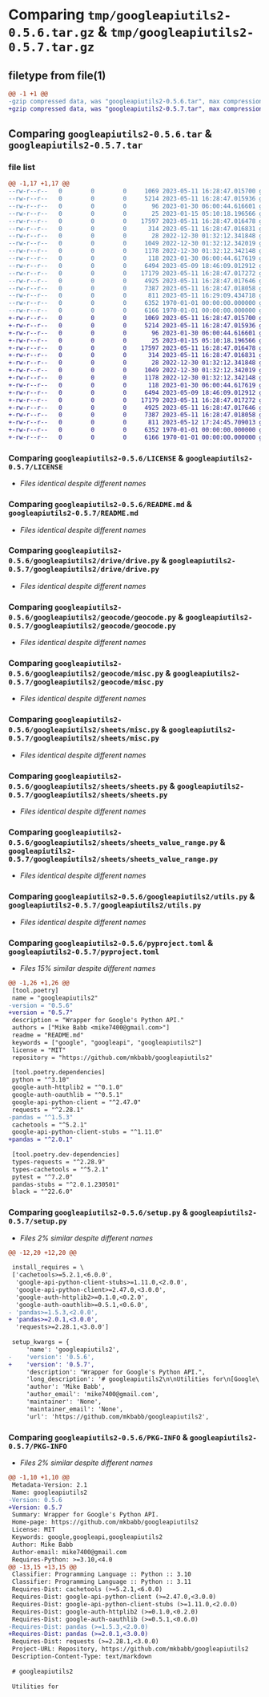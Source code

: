 # Comparing `tmp/googleapiutils2-0.5.6.tar.gz` & `tmp/googleapiutils2-0.5.7.tar.gz`

## filetype from file(1)

```diff
@@ -1 +1 @@
-gzip compressed data, was "googleapiutils2-0.5.6.tar", max compression
+gzip compressed data, was "googleapiutils2-0.5.7.tar", max compression
```

## Comparing `googleapiutils2-0.5.6.tar` & `googleapiutils2-0.5.7.tar`

### file list

```diff
@@ -1,17 +1,17 @@
--rw-r--r--   0        0        0     1069 2023-05-11 16:28:47.015700 googleapiutils2-0.5.6/LICENSE
--rw-r--r--   0        0        0     5214 2023-05-11 16:28:47.015936 googleapiutils2-0.5.6/README.md
--rw-r--r--   0        0        0       96 2023-01-30 06:00:44.616601 googleapiutils2-0.5.6/googleapiutils2/__init__.py
--rw-r--r--   0        0        0       25 2023-01-15 05:10:18.196566 googleapiutils2-0.5.6/googleapiutils2/drive/__init__.py
--rw-r--r--   0        0        0    17597 2023-05-11 16:28:47.016478 googleapiutils2-0.5.6/googleapiutils2/drive/drive.py
--rw-r--r--   0        0        0      314 2023-05-11 16:28:47.016831 googleapiutils2-0.5.6/googleapiutils2/drive/misc.py
--rw-r--r--   0        0        0       28 2022-12-30 01:32:12.341848 googleapiutils2-0.5.6/googleapiutils2/geocode/__init__.py
--rw-r--r--   0        0        0     1049 2022-12-30 01:32:12.342019 googleapiutils2-0.5.6/googleapiutils2/geocode/geocode.py
--rw-r--r--   0        0        0     1178 2022-12-30 01:32:12.342148 googleapiutils2-0.5.6/googleapiutils2/geocode/misc.py
--rw-r--r--   0        0        0      118 2023-01-30 06:00:44.617619 googleapiutils2-0.5.6/googleapiutils2/sheets/__init__.py
--rw-r--r--   0        0        0     6494 2023-05-09 18:46:09.012912 googleapiutils2-0.5.6/googleapiutils2/sheets/misc.py
--rw-r--r--   0        0        0    17179 2023-05-11 16:28:47.017272 googleapiutils2-0.5.6/googleapiutils2/sheets/sheets.py
--rw-r--r--   0        0        0     4925 2023-05-11 16:28:47.017646 googleapiutils2-0.5.6/googleapiutils2/sheets/sheets_value_range.py
--rw-r--r--   0        0        0     7387 2023-05-11 16:28:47.018058 googleapiutils2-0.5.6/googleapiutils2/utils.py
--rw-r--r--   0        0        0      811 2023-05-11 16:29:09.434718 googleapiutils2-0.5.6/pyproject.toml
--rw-r--r--   0        0        0     6352 1970-01-01 00:00:00.000000 googleapiutils2-0.5.6/setup.py
--rw-r--r--   0        0        0     6166 1970-01-01 00:00:00.000000 googleapiutils2-0.5.6/PKG-INFO
+-rw-r--r--   0        0        0     1069 2023-05-11 16:28:47.015700 googleapiutils2-0.5.7/LICENSE
+-rw-r--r--   0        0        0     5214 2023-05-11 16:28:47.015936 googleapiutils2-0.5.7/README.md
+-rw-r--r--   0        0        0       96 2023-01-30 06:00:44.616601 googleapiutils2-0.5.7/googleapiutils2/__init__.py
+-rw-r--r--   0        0        0       25 2023-01-15 05:10:18.196566 googleapiutils2-0.5.7/googleapiutils2/drive/__init__.py
+-rw-r--r--   0        0        0    17597 2023-05-11 16:28:47.016478 googleapiutils2-0.5.7/googleapiutils2/drive/drive.py
+-rw-r--r--   0        0        0      314 2023-05-11 16:28:47.016831 googleapiutils2-0.5.7/googleapiutils2/drive/misc.py
+-rw-r--r--   0        0        0       28 2022-12-30 01:32:12.341848 googleapiutils2-0.5.7/googleapiutils2/geocode/__init__.py
+-rw-r--r--   0        0        0     1049 2022-12-30 01:32:12.342019 googleapiutils2-0.5.7/googleapiutils2/geocode/geocode.py
+-rw-r--r--   0        0        0     1178 2022-12-30 01:32:12.342148 googleapiutils2-0.5.7/googleapiutils2/geocode/misc.py
+-rw-r--r--   0        0        0      118 2023-01-30 06:00:44.617619 googleapiutils2-0.5.7/googleapiutils2/sheets/__init__.py
+-rw-r--r--   0        0        0     6494 2023-05-09 18:46:09.012912 googleapiutils2-0.5.7/googleapiutils2/sheets/misc.py
+-rw-r--r--   0        0        0    17179 2023-05-11 16:28:47.017272 googleapiutils2-0.5.7/googleapiutils2/sheets/sheets.py
+-rw-r--r--   0        0        0     4925 2023-05-11 16:28:47.017646 googleapiutils2-0.5.7/googleapiutils2/sheets/sheets_value_range.py
+-rw-r--r--   0        0        0     7387 2023-05-11 16:28:47.018058 googleapiutils2-0.5.7/googleapiutils2/utils.py
+-rw-r--r--   0        0        0      811 2023-05-12 17:24:45.709013 googleapiutils2-0.5.7/pyproject.toml
+-rw-r--r--   0        0        0     6352 1970-01-01 00:00:00.000000 googleapiutils2-0.5.7/setup.py
+-rw-r--r--   0        0        0     6166 1970-01-01 00:00:00.000000 googleapiutils2-0.5.7/PKG-INFO
```

### Comparing `googleapiutils2-0.5.6/LICENSE` & `googleapiutils2-0.5.7/LICENSE`

 * *Files identical despite different names*

### Comparing `googleapiutils2-0.5.6/README.md` & `googleapiutils2-0.5.7/README.md`

 * *Files identical despite different names*

### Comparing `googleapiutils2-0.5.6/googleapiutils2/drive/drive.py` & `googleapiutils2-0.5.7/googleapiutils2/drive/drive.py`

 * *Files identical despite different names*

### Comparing `googleapiutils2-0.5.6/googleapiutils2/geocode/geocode.py` & `googleapiutils2-0.5.7/googleapiutils2/geocode/geocode.py`

 * *Files identical despite different names*

### Comparing `googleapiutils2-0.5.6/googleapiutils2/geocode/misc.py` & `googleapiutils2-0.5.7/googleapiutils2/geocode/misc.py`

 * *Files identical despite different names*

### Comparing `googleapiutils2-0.5.6/googleapiutils2/sheets/misc.py` & `googleapiutils2-0.5.7/googleapiutils2/sheets/misc.py`

 * *Files identical despite different names*

### Comparing `googleapiutils2-0.5.6/googleapiutils2/sheets/sheets.py` & `googleapiutils2-0.5.7/googleapiutils2/sheets/sheets.py`

 * *Files identical despite different names*

### Comparing `googleapiutils2-0.5.6/googleapiutils2/sheets/sheets_value_range.py` & `googleapiutils2-0.5.7/googleapiutils2/sheets/sheets_value_range.py`

 * *Files identical despite different names*

### Comparing `googleapiutils2-0.5.6/googleapiutils2/utils.py` & `googleapiutils2-0.5.7/googleapiutils2/utils.py`

 * *Files identical despite different names*

### Comparing `googleapiutils2-0.5.6/pyproject.toml` & `googleapiutils2-0.5.7/pyproject.toml`

 * *Files 15% similar despite different names*

```diff
@@ -1,26 +1,26 @@
 [tool.poetry]
 name = "googleapiutils2"
-version = "0.5.6"
+version = "0.5.7"
 description = "Wrapper for Google's Python API."
 authors = ["Mike Babb <mike7400@gmail.com>"]
 readme = "README.md"
 keywords = ["google", "googleapi", "googleapiutils2"]
 license = "MIT"
 repository = "https://github.com/mkbabb/googleapiutils2"
 
 [tool.poetry.dependencies]
 python = "^3.10"
 google-auth-httplib2 = "^0.1.0"
 google-auth-oauthlib = "^0.5.1"
 google-api-python-client = "^2.47.0"
 requests = "^2.28.1"
-pandas = "^1.5.3"
 cachetools = "^5.2.1"
 google-api-python-client-stubs = "^1.11.0"
+pandas = "^2.0.1"
 
 [tool.poetry.dev-dependencies]
 types-requests = "^2.28.9"
 types-cachetools = "^5.2.1"
 pytest = "^7.2.0"
 pandas-stubs = "^2.0.1.230501"
 black = "^22.6.0"
```

### Comparing `googleapiutils2-0.5.6/setup.py` & `googleapiutils2-0.5.7/setup.py`

 * *Files 2% similar despite different names*

```diff
@@ -12,20 +12,20 @@
 
 install_requires = \
 ['cachetools>=5.2.1,<6.0.0',
  'google-api-python-client-stubs>=1.11.0,<2.0.0',
  'google-api-python-client>=2.47.0,<3.0.0',
  'google-auth-httplib2>=0.1.0,<0.2.0',
  'google-auth-oauthlib>=0.5.1,<0.6.0',
- 'pandas>=1.5.3,<2.0.0',
+ 'pandas>=2.0.1,<3.0.0',
  'requests>=2.28.1,<3.0.0']
 
 setup_kwargs = {
     'name': 'googleapiutils2',
-    'version': '0.5.6',
+    'version': '0.5.7',
     'description': "Wrapper for Google's Python API.",
     'long_description': '# googleapiutils2\n\nUtilities for\n[Google\'s v2 Python API](https://github.com/googleapis/google-api-python-client).\nCurrently supports sections of the following resources:\n\n-   [Drive](https://developers.google.com/drive/api/reference/rest/v3): `DriveResource`,\n    `FilesResource`, `PermissionsResource`, `RepliesResource`, `...`\n-   [Sheets](https://developers.google.com/sheets/api/reference/rest/v4/spreadsheets):\n    `SpreadsheetsResource`, `ValuesResource`, `...`\n-   [Geocoding](https://developers.google.com/maps/documentation/geocoding/overview)\n\n## Quickstart\n\nThis project requires Python `^3.10` to run.\n\nSeveral dependencies are needed, namely the aforesaid Google Python API, but also\nGoogle\'s oauth library, and `requests`. Pre-bundled for ease of use are the fairly\nmonolithic `google-api-stubs`, which greatly improves the usage experience.\n\n### via [`poetry`](https://python-poetry.org/docs/)\n\nInstall poetry, then run\n\n> poetry install\n\nAnd you\'re done.\n\n## Overview\n\nThe library was written to be consistent with Google\'s own Python API - just a little\neasier to use. Most `Drive` and `Sheets` operations are supported using explicit\nparameters. But most functions thereof take a `**kwargs` parameter (used for parameter\nforwarding) to allow for the more granular usage of the underlying API.\n\nA note on IDs: anytime a resource ID is needed, one can be provide the actual resource\nID, or the URL to the resource. If a URL is provided, this mapping is cached for future\nuse.\n\n## Authentication\n\nBefore using a `Drive` or `Sheets` object, one must first authenticate. This is done via\nthe `google.oauth2` library, creating a `Credentials` object.\n\nThe library supports two methods of authentication:\n\n-   via a Google service account (recommended, see more\n    [here](https://cloud.google.com/iam/docs/creating-managing-service-accounts))\n-   via OAuth2 (see more\n    [here](https://developers.google.com/identity/protocols/oauth2/native-app))\n\nWith a service account, one can programmatically access resources without user input.\nThis is by far the easiest route, but requires a bit of setup.\n\nIf not using a service account, the library will attempt to open a browser window to\nauthenticate using the provided credentials. This authentication is cached for future\nusage (though it does expire on some interval) - so an valid token path is required.\n\nSee the [`get_oauth2_creds`](googleapiutils2/utils.py) function for more information.\n\n## Drive\n\nExample: copy a file to a folder.\n\n```python\ncreds = get_oauth2_creds(config_obj)\ndrive = Drive(creds)\n\nfilename = "Heyy"\n\nfile = drive.get_name(filename, parents=[FOLDER_URL])\nif file is not None:\n    drive.delete(file["id"])\n\nfile = drive.copy(file_id=FILE_ID, to_filename=filename, to_folder_id=FOLDER_URL)\n```\n\nWhat the above does is:\n\n-   Get the OAuth2 credentials from the `config_obj` object (JSON object representing\n    the requisite credentials, see\n    [here](https://developers.google.com/identity/protocols/oauth2/native-app#step-2:-send-a-request-to-googles-oauth-2.0-server)\n    for more information).\n-   create a `Drive` object thereupon.\n-   Get the file with the given name, and delete it if it exists.\n-   Copy the file with the given ID to the given folder, and return the new file.\n\n## Sheets\n\nExample: update a range of cells in a sheet.\n\n```python\ncreds = get_oauth2_creds(config_path)\nsheets = Sheets(creds)\n\nSheet1 = SheetsValueRange(sheets, SHEET_ID, sheet_name="Sheet1")\n\nrows = [\n    {\n        "Heyy": "99",\n    }\n]\nSheet1[2:3, ...].update(rows)\n```\n\nWhat the above does is:\n\n-   Get the OAuth2 credentials from the `config_path` file (see\n    [here](https://developers.google.com/identity/protocols/oauth2/native-app#step-2:-send-a-request-to-googles-oauth-2.0-server)\n    for more information).\n-   create a `Sheets` object thereupon.\n-   Create a `SheetsValueRange` object, which is a wrapper around the\n    `spreadsheets.values` API.\n-   Update the range `Sheet1!A2:B3` with the given rows.\n\nNote the slicing syntax, which will feel quite familiar for any user of Numpy or Pandas.\n\n### SheetSlice\n\nA `SheetsValueRange` object can be sliced in a similar manner to that of a Numpy array.\nThe syntax is as follows:\n\n    slc = Sheet[rows, cols]\n\nWherein `rows` and `cols` are either integers, slices of integers (stride is not\nsupported), strings (in A1 notation), or ellipses (`...`).\n\nNote that Google\'s implementation of A1 notation is 1-indexed; 0 is invalid (e.g., 1\nmaps to `A`, 2 to `B`, etc.)\n\n```py\nix = SheetSlice["Sheet1", 1:3, 2:4] #  "Sheet1!B2:D4"\nix = SheetSlice["Sheet1", "A1:B2"]  #  "Sheet1!A1:B2"\nix = SheetSlice[1:3, 2:4]           #  "Sheet1!B2:D4"\nix = SheetSlice["A1:B2"]            #  "Sheet1!A1:B2"\nix = SheetSlice[..., 1:3]           #  "Sheet1!A1:Z3"\n\nvalues = {\n    SheetSlice["A1:B2"]: [\n        ["Heyy", "99"],\n        ["Heyy", "99"],\n    ],\n} # "Sheet1!A1:B2" = [["Heyy", "99"], ["Heyy", "99"]]\n```\n\nA `SheetSlice` can also be used as a key into a `SheetsValueRange`, or a dictionary (to\nuse in updating a sheet\'s range via `.update()`, for example). Further, a\n`SheetsValueRange` can be sliced in a similar manner to that of a `SheetSlice`.\n\n```py\nSheet1[2:3, ...].update(rows)\n...\n```\n',
     'author': 'Mike Babb',
     'author_email': 'mike7400@gmail.com',
     'maintainer': 'None',
     'maintainer_email': 'None',
     'url': 'https://github.com/mkbabb/googleapiutils2',
```

### Comparing `googleapiutils2-0.5.6/PKG-INFO` & `googleapiutils2-0.5.7/PKG-INFO`

 * *Files 2% similar despite different names*

```diff
@@ -1,10 +1,10 @@
 Metadata-Version: 2.1
 Name: googleapiutils2
-Version: 0.5.6
+Version: 0.5.7
 Summary: Wrapper for Google's Python API.
 Home-page: https://github.com/mkbabb/googleapiutils2
 License: MIT
 Keywords: google,googleapi,googleapiutils2
 Author: Mike Babb
 Author-email: mike7400@gmail.com
 Requires-Python: >=3.10,<4.0
@@ -13,15 +13,15 @@
 Classifier: Programming Language :: Python :: 3.10
 Classifier: Programming Language :: Python :: 3.11
 Requires-Dist: cachetools (>=5.2.1,<6.0.0)
 Requires-Dist: google-api-python-client (>=2.47.0,<3.0.0)
 Requires-Dist: google-api-python-client-stubs (>=1.11.0,<2.0.0)
 Requires-Dist: google-auth-httplib2 (>=0.1.0,<0.2.0)
 Requires-Dist: google-auth-oauthlib (>=0.5.1,<0.6.0)
-Requires-Dist: pandas (>=1.5.3,<2.0.0)
+Requires-Dist: pandas (>=2.0.1,<3.0.0)
 Requires-Dist: requests (>=2.28.1,<3.0.0)
 Project-URL: Repository, https://github.com/mkbabb/googleapiutils2
 Description-Content-Type: text/markdown
 
 # googleapiutils2
 
 Utilities for
```

